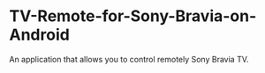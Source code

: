 # TV-Remote-for-Sony-Bravia-on-Android
An application that allows you to control remotely Sony Bravia TV.
